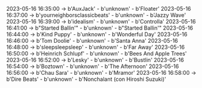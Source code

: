 2023-05-16 16:35:00 -> b'AuxJack' - b'unknown' - b'Floater'
2023-05-16 16:37:00 -> b'yourneighborsclassicbeats' - b'unknown' - b'Jazzy Wave'
2023-05-16 16:39:00 -> b'idealism' - b'unknown' - b'Controlla'
2023-05-16 16:41:00 -> b"Started Ballin'" - b'unknown' - b"Started Ballin'"
2023-05-16 16:44:00 -> b'Kind Puppy' - b'unknown' - b'Wonderful Day'
2023-05-16 16:46:00 -> b'Tom Doolie' - b'unknown' - b'Santa Anna'
2023-05-16 16:48:00 -> b'sleepsleepsleep' - b'unknown' - b'Far Away'
2023-05-16 16:50:00 -> b'Heinrich Schlupf' - b'unknown' - b'Bees And Apple Trees'
2023-05-16 16:52:00 -> b'Lesky' - b'unknown' - b'Bustlin'
2023-05-16 16:54:00 -> b'Boztown' - b'unknown' - b'The Afternoon'
2023-05-16 16:56:00 -> b'Chau Sara' - b'unknown' - b'Mramor'
2023-05-16 16:58:00 -> b'Dire Beats' - b'unknown' - b'Nonchalant (con Hiroshi Suzuki)'
